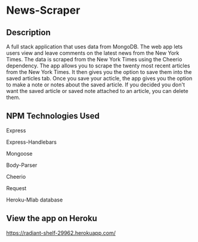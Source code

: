 # News-Scraper

## Description

A full stack application that uses data from MongoDB. The web app lets users view and leave comments on the latest news from the New York Times. The data is scraped from the New York Times using the Cheerio dependency. The app allows you to scrape the twenty most recent articles from the New York Times. It then gives you the option to save them into the saved articles tab. Once you save your acticle, the app gives you the option to make a note or notes about the saved article. If you decided you don't want the saved article or saved note attached to an article, you can delete them.

## NPM Technologies Used

Express

Express-Handlebars

Mongoose

Body-Parser

Cheerio

Request

Heroku-Mlab database

## View the app on Heroku

https://radiant-shelf-29962.herokuapp.com/

